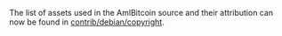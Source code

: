 The list of assets used in the AmlBitcoin source and their attribution can now be found in [contrib/debian/copyright](../contrib/debian/copyright).
